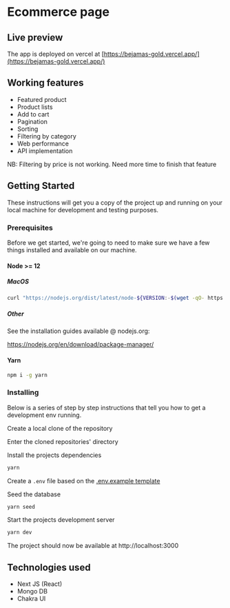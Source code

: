 # Ecommerce page

## Live preview

The app is deployed on vercel at [https://bejamas-gold.vercel.app/](https://bejamas-gold.vercel.app/)

## Working features

- Featured product
- Product lists
- Add to cart
- Pagination
- Sorting
- Filtering by category
- Web performance
- API implementation

NB: Filtering by price is not working. Need more time to finish that feature

## Getting Started

These instructions will get you a copy of the project up and running on your local machine for development and testing purposes.

### Prerequisites

Before we get started, we're going to need to make sure we have a few things installed and available on our machine.

#### Node >= 12

##### MacOS

```bash
curl "https://nodejs.org/dist/latest/node-${VERSION:-$(wget -qO- https://nodejs.org/dist/latest/ | sed -nE 's|.*>node-(.*)\.pkg</a>.*|\1|p')}.pkg" > "$HOME/Downloads/node-latest.pkg" && sudo installer -store -pkg "$HOME/Downloads/node-latest.pkg" -target "/"
```

##### Other

See the installation guides available @ nodejs.org:

https://nodejs.org/en/download/package-manager/

#### Yarn

```bash
npm i -g yarn
```

### Installing

Below is a series of step by step instructions that tell you how to get a development env running.

Create a local clone of the repository

Enter the cloned repositories' directory

Install the projects dependencies

```bash
yarn
```

Create a `.env` file based on the [.env.example template](.env.example)

Seed the database

```bash
yarn seed
```

Start the projects development server

```bash
yarn dev
```

The project should now be available at http://localhost:3000

## Technologies used

- Next JS (React)
- Mongo DB
- Chakra UI
